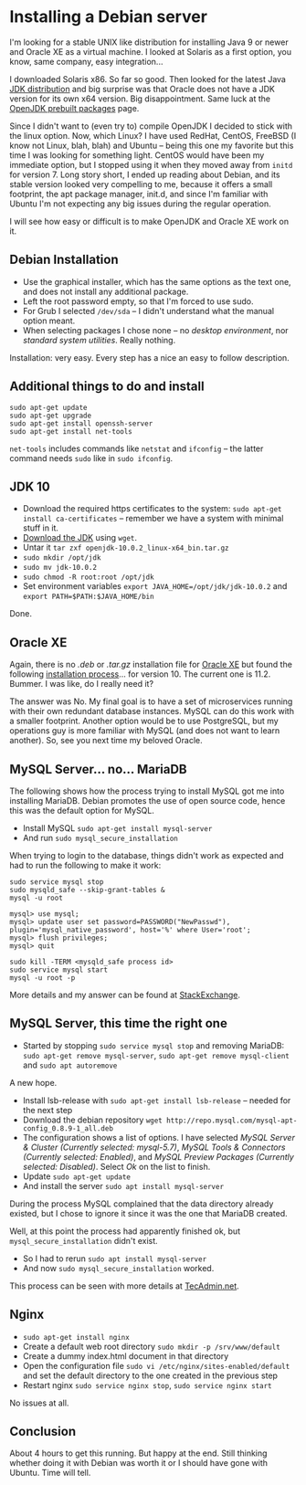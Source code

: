 # Installing a Debian server

I'm looking for a stable UNIX like distribution for installing Java 9 or newer and Oracle XE as a virtual machine. I looked at Solaris as a first option, you know, same company, easy integration...

I downloaded Solaris x86. So far so good. Then looked for the latest Java [JDK distribution](http://www.oracle.com/technetwork/java/javase/downloads/jdk10-downloads-4416644.html) and big surprise was that Oracle does not have a JDK version for its own x64 version. Big disappointment. Same luck at the [OpenJDK prebuilt packages](http://openjdk.java.net/install/index.html) page.

Since I didn't want to (even try to) compile OpenJDK I decided to stick with the linux option. Now, which Linux? I have used RedHat, CentOS, FreeBSD (I know not Linux, blah, blah) and Ubuntu – being this one my favorite but this time I was looking for something light. CentOS would have been my immediate option, but I stopped using it when they moved away from `initd` for version 7. Long story short, I ended up reading about Debian, and its stable version looked very compelling to me, because it offers a small footprint, the apt package manager, init.d, and since I'm familiar with Ubuntu I'm not expecting any big issues during the regular operation.

I will see how easy or difficult is to make OpenJDK and Oracle XE work on it.

## Debian Installation

* Use the graphical installer, which has the same options as the text one, and does not install any additional package.
* Left the root password empty, so that I'm forced to use sudo.
* For Grub I selected `/dev/sda` – I didn't understand what the manual option meant.
* When selecting packages I chose none – no *desktop environment*, nor *standard system utilities*. Really nothing.

Installation: very easy. Every step has a nice an easy to follow description.

## Additional things to do and install

    sudo apt-get update
    sudo apt-get upgrade
    sudo apt-get install openssh-server
    sudo apt-get install net-tools

`net-tools` includes commands like `netstat` and `ifconfig` – the latter command needs `sudo` like in `sudo ifconfig`.

## JDK 10

* Download the required https certificates to the system: `sudo apt-get install ca-certificates` – remember we have a system with minimal stuff in it.
* [Download the JDK](http://jdk.java.net/10/) using `wget`.
* Untar it `tar zxf openjdk-10.0.2_linux-x64_bin.tar.gz`
* `sudo mkdir /opt/jdk`
* `sudo mv jdk-10.0.2`
* `sudo chmod -R root:root /opt/jdk`
* Set environment variables `export JAVA_HOME=/opt/jdk/jdk-10.0.2` and `export PATH=$PATH:$JAVA_HOME/bin`

Done.

## Oracle XE

Again, there is no *.deb* or *.tar.gz* installation file for [Oracle XE](http://www.oracle.com/technetwork/database/database-technologies/express-edition/downloads/index.html) but found the following [installation process](https://www.davidpashley.com/articles/oracle-install/)... for version 10. The current one is 11.2. Bummer. I was like, do I really need it?

The answer was No. My final goal is to have a set of microservices running with their own redundant database instances. MySQL can do this work with a smaller footprint. Another option would be to use PostgreSQL, but my operations guy is more familiar with MySQL (and does not want to learn another). So, see you next time my beloved Oracle.


## MySQL Server... no... MariaDB

The following shows how the process trying to install MySQL got me into installing MariaDB. Debian promotes the use of open source code, hence this was the default option for MySQL.

* Install MySQL `sudo apt-get install mysql-server`
* And run `sudo mysql_secure_installation`

When trying to login to the database, things didn't work as expected and had to run the following to make it work:

```
sudo service mysql stop
sudo mysqld_safe --skip-grant-tables &
mysql -u root

mysql> use mysql;
mysql> update user set password=PASSWORD("NewPasswd"), plugin='mysql_native_password', host='%' where User='root';
mysql> flush privileges;
mysql> quit

sudo kill -TERM <mysqld_safe process id>
sudo service mysql start
mysql -u root -p
```

More details and my answer can be found at [StackExchange](https://unix.stackexchange.com/questions/327120/after-fresh-install-of-mysql-server-cant-log-in-with-mysql-root-u/463429#463429).

## MySQL Server, this time the right one

* Started by stopping `sudo service mysql stop` and removing MariaDB: `sudo apt-get remove mysql-server`, `sudo apt-get remove mysql-client` and `sudo apt autoremove`

A new hope.

* Install lsb-release with `sudo apt-get install lsb-release` – needed for the next step
* Download the debian repository `wget http://repo.mysql.com/mysql-apt-config_0.8.9-1_all.deb`
* The configuration shows a list of options. I have selected *MySQL Server & Cluster (Currently selected: mysql-5.7)*, *MySQL Tools & Connectors (Currently selected: Enabled)*, and *MySQL Preview Packages (Currently selected: Disabled)*. Select *Ok* on the list to finish.
* Update `sudo apt-get update`
* And install the server `sudo apt install mysql-server`

During the process MySQL complained that the data directory already existed, but I chose to ignore it since it was the one that MariaDB created.

Well, at this point the process had apparently finished ok, but `mysql_secure_installation` didn't exist.

* So I had to rerun `sudo apt install mysql-server`
* And now `sudo mysql_secure_installation` worked.

This process can be seen with more details at [TecAdmin.net](https://tecadmin.net/install-mysql-server-on-debian9-stretch/).

## Nginx

* `sudo apt-get install nginx`
* Create a default web root directory `sudo mkdir -p /srv/www/default`
* Create a dummy index.html document in that directory
* Open the configuration file `sudo vi /etc/nginx/sites-enabled/default` and set the default directory to the one created in the previous step
* Restart nginx `sudo service nginx stop`, `sudo service nginx start`

No issues at all.

## Conclusion

About 4 hours to get this running. But happy at the end. Still thinking whether doing it with Debian was worth it or I should have gone with Ubuntu. Time will tell.

